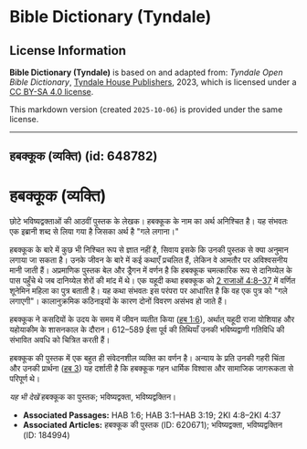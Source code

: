 # Bible Dictionary (Tyndale)

## License Information

**Bible Dictionary (Tyndale)** is based on and adapted from: _Tyndale Open Bible Dictionary_, [Tyndale House Publishers](https://tyndaleopenresources.com/), 2023, which is licensed under a [CC BY-SA 4.0 license](https://creativecommons.org/licenses/by-sa/4.0/legalcode.en).

This markdown version (created `2025-10-06`) is provided under the same license.



--------------------------------

## हबक्कूक (व्यक्ति) (id: 648782)

हबक्कूक (व्यक्ति)
=================

छोटे भविष्यद्वक्ताओं की आठवीं पुस्तक के लेखक। हबक्कूक के नाम का अर्थ अनिश्चित है। यह संभवतः एक इब्रानी शब्द से लिया गया है जिसका अर्थ है "गले लगाना।"

हबक्कूक के बारे में कुछ भी निश्चित रूप से ज्ञात नहीं है, सिवाय इसके कि उनकी पुस्तक से क्या अनुमान लगाया जा सकता है। उनके जीवन के बारे में कई कथाएँ प्रचलित हैं, लेकिन वे आमतौर पर अविश्वसनीय मानी जाती हैं। अप्रमाणिक पुस्तक बेल और ड्रैगन में वर्णन है कि हबक्कूक चमत्कारिक रूप से दानिय्येल के पास पहुँचे थे जब दानिय्येल शेरों की मांद में थे। एक यहूदी कथा हबक्कूक को [2 राजाओं 4:8–37](https://ref.ly/2Kgs4:8-2Kgs4:37) में वर्णित शूनेमिन महिला का पुत्र बताती है। यह कथा संभवतः इस परंपरा पर आधारित है कि वह एक पुत्र को "गले लगाएगी"। कालानुक्रमिक कठिनाइयों के कारण दोनों विवरण असंभव हो जाते हैं।

हबक्कूक ने कसदियों के उदय के समय में जीवन व्यतीत किया ([हब 1:6](https://ref.ly/Hab1:6)), अर्थात् यहूदी राजा योशियाह और यहोयाकीम के शासनकाल के दौरान। 612–589 ईसा पूर्व की तिथियाँ उनकी भविष्यद्वाणी गतिविधि की संभावित अवधि को चित्रित करती हैं।

हबक्कूक की पुस्तक में एक बहुत ही संवेदनशील व्यक्ति का वर्णन है। अन्याय के प्रति उनकी गहरी चिंता और उनकी प्रार्थना ([हब 3](https://ref.ly/Hab3:1-Hab3:19)) यह दर्शाती है कि हबक्कूक गहन धार्मिक विश्वास और सामाजिक जागरूकता से परिपूर्ण थे।

*यह भी देखें* हबक्कूक का पुस्तक; भविष्यद्वक्ता, भविष्यद्वक्तिन।

* **Associated Passages:** HAB 1:6; HAB 3:1–HAB 3:19; 2KI 4:8–2KI 4:37
* **Associated Articles:** हबक्कूक की पुस्तक (ID: 620671); भविष्यद्वक्ता, भविष्यद्वक्तिन (ID: 184994)

